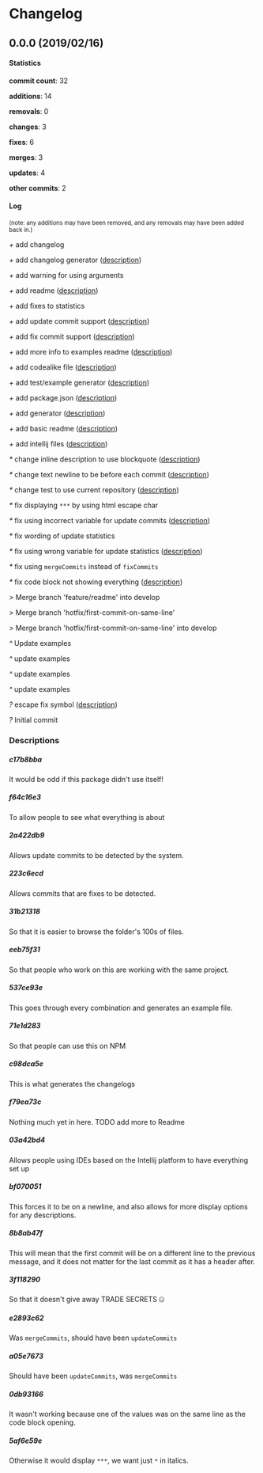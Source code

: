 # Changelog
## 0.0.0 (2019/02/16)
#### Statistics
**commit count**: 32

**additions**: 14

**removals**: 0

**changes**: 3

**fixes**: 6

**merges**: 3

**updates**: 4

**other commits**: 2

#### Log
<small>(note: any additions may have been removed, and any removals may have been added back in.)</small>

*+* add changelog

*+* add changelog generator ([description](#c17b8bba-13))

*+* add warning for using arguments

*+* add readme ([description](#f64c16e3-13))

*+* add fixes to statistics

*+* add update commit support ([description](#2a422db9-13))

*+* add fix commit support ([description](#223c6ecd-13))

*+* add more info to examples readme ([description](#31b21318-13))

*+* add codealike file ([description](#eeb75f31-13))

*+* add test/example generator ([description](#537ce93e-13))

*+* add package.json ([description](#71e1d283-13))

*+* add generator ([description](#c98dca5e-13))

*+* add basic readme ([description](#f79ea73c-13))

*+* add intellij files ([description](#03a42bd4-13))

*&ast;* change inline description to use blockquote ([description](#bf070051-13))

*&ast;* change text newline to be before each commit ([description](#8b8ab47f-13))

*&ast;* change test to use current repository ([description](#3f118290-13))

*&ast;* fix displaying `***` by using html escape char

*&ast;* fix using incorrect variable for update commits ([description](#e2893c62-13))

*&ast;* fix wording of update statistics

*&ast;* fix using wrong variable for update statistics ([description](#a05e7673-13))

*&ast;* fix using `mergeCommits` instead of `fixCommits`

*&ast;* fix code block not showing everything ([description](#0db93166-13))

*>* Merge branch 'feature/readme' into develop

*>* Merge branch 'hotfix/first-commit-on-same-line'

*>* Merge branch 'hotfix/first-commit-on-same-line' into develop

*^* Update examples

*^* update examples

*^* update examples

*^* update examples

*?* escape fix symbol ([description](#5af6e59e-13))

*?* Initial commit
### Descriptions
##### c17b8bba
It would be odd if this package didn't use itself!                    
##### f64c16e3
To allow people to see what everything is about
##### 2a422db9
Allows update commits to be detected by the system.
##### 223c6ecd
Allows commits that are fixes to be detected.
##### 31b21318
So that it is easier to browse the folder's 100s of files.
##### eeb75f31
So that people who work on this are working with the same project.
##### 537ce93e
This goes through every combination and generates an example file.
##### 71e1d283
So that people can use this on NPM
##### c98dca5e
This is what generates the changelogs
##### f79ea73c
Nothing much yet in here. TODO add more to Readme
##### 03a42bd4
Allows people using IDEs based on the Intellij platform to have everything set up
##### bf070051
This forces it to be on a newline, and also allows for more display options for any descriptions.
##### 8b8ab47f
This will mean that the first commit will be on a different line to the previous message, and it does not matter for the last commit as it has a header after.
##### 3f118290
So that it doesn't give away TRADE SECRETS 🤐
##### e2893c62
Was `mergeCommits`, should have been `updateCommits`
##### a05e7673
Should have been `updateCommits`, was `mergeCommits`
##### 0db93166
It wasn't working because one of the values was on the same line as the code block opening.
##### 5af6e59e
Otherwise it would display `***`, we want just `*` in italics.
